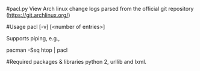 #pacl.py
View Arch linux change logs parsed from the official git repository (https://git.archlinux.org/)

#Usage
pacl [-v] [\<number of entries\>] <pkgname>

Supports piping, e.g.,

pacman -Ssq htop | pacl

#Required packages & libraries
python 2, urllib and lxml.
